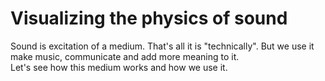 # Visualizing the physics of sound

Sound is excitation of a medium. That's all it is "technically". But we use it make music, communicate and add more meaning to it.  
Let's see how this medium works and how we use it.  


